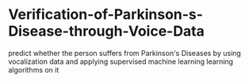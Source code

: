# Verification-of-Parkinson-s-Disease-through-Voice-Data
predict whether the person suffers from Parkinson's Diseases by using vocalization data and applying supervised machine learning learning algorithms on it
